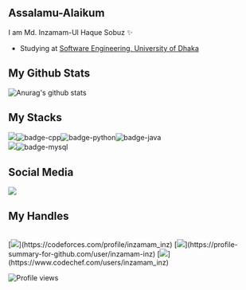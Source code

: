 ## Assalamu-Alaikum
 I am Md. Inzamam-Ul Haque Sobuz ✨
- Studying at [Software Engineering, University of Dhaka](http://www.iit.du.ac.bd/)
## My Github Stats
![Anurag's github stats](https://github-readme-stats.vercel.app/api?username=inzamam-inz&show_icons=true&theme=tokyonight)

## My Stacks
<img src="https://img.shields.io/badge/Languages-151515?style=for-the-badge&logo=plex&logoColor=FFFFFF">![badge-cpp](https://img.shields.io/badge/c%2B%2B-151515?style=for-the-badge&logo=c%2B%2B&logoColor=79740e&labelColor=151515)![badge-python](https://img.shields.io/badge/python-151515?style=for-the-badge&logo=python&logoColor=79740e&labelColor=151515)![badge-java](https://img.shields.io/badge/java-151515?style=for-the-badge&logo=java&logoColor=79740e&labelColor=151515) <br/>
<img src="https://img.shields.io/badge/Database-151515?style=for-the-badge&logo=Redis&logoColor=FFFFFF">![badge-mysql](https://img.shields.io/badge/mysql-151515?style=for-the-badge&logo=mysql&logoColor=79740e&labelColor=151515)

## Social Media
 [<img src="https://img.shields.io/badge/linkedin-151515?style=for-the-badge&logo=linkedin&logoColor=white">](https://www.linkedin.com/in/md-inzamam-ul-haque-sobuz-637811193/) </br>

## My Handles
<br>
 [<img src="https://img.shields.io/badge/Codeforces-151515?style=for-the-badge&logo=codeforces&logoColor=20B2AA&labelColor=555555">](https://codeforces.com/profile/inzamam_inz) 
 [<img src="https://img.shields.io/badge/inzamam_inz-151515?style=for-the-badge&logo=SVG&logoColor=79740e">](https://profile-summary-for-github.com/user/inzamam-inz) 
 [<img src="https://img.shields.io/badge/codechef-151515?style=for-the-badge&logo=SVG&logoColor=79740e">](https://www.codechef.com/users/inzamam_inz) 

![Profile views](https://gpvc.arturio.dev/inzamam-inz)




